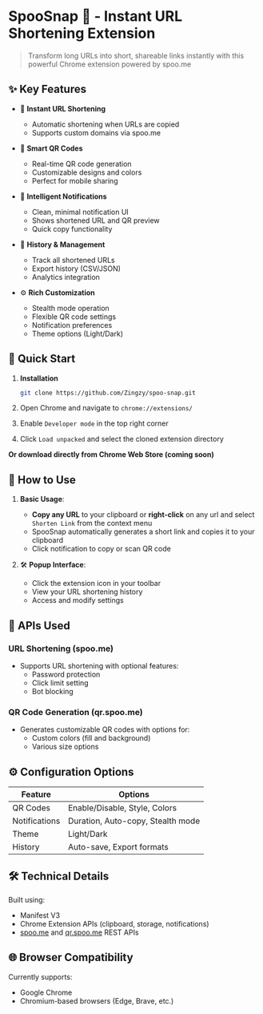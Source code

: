 # SpooSnap 🚀 - Instant URL Shortening Extension

> Transform long URLs into short, shareable links instantly with this powerful Chrome extension powered by spoo.me

## ✨ Key Features

- 🔄 **Instant URL Shortening**
  - Automatic shortening when URLs are copied
  - Supports custom domains via spoo.me

- 📱 **Smart QR Codes**
  - Real-time QR code generation
  - Customizable designs and colors
  - Perfect for mobile sharing

- 🔔 **Intelligent Notifications**
  - Clean, minimal notification UI
  - Shows shortened URL and QR preview
  - Quick copy functionality

- 📝 **History & Management**
  - Track all shortened URLs
  - Export history (CSV/JSON)
  - Analytics integration

- ⚙️ **Rich Customization**
  - Stealth mode operation
  - Flexible QR code settings
  - Notification preferences
  - Theme options (Light/Dark)

## 🚀 Quick Start

1. **Installation**

   ```bash
   git clone https://github.com/Zingzy/spoo-snap.git
   ```
3. Open Chrome and navigate to `chrome://extensions/`
4. Enable `Developer mode` in the top right corner
5. Click `Load unpacked` and select the cloned extension directory

**Or download directly from Chrome Web Store (coming soon)**

## 🎯 How to Use

1. **Basic Usage**:
   - **Copy any URL** to your clipboard or **right-click** on any url and select `Shorten Link` from the context menu
   - SpooSnap automatically generates a short link and copies it to your clipboard
   - Click notification to copy or scan QR code


2. 🛠️ **Popup Interface**:
   - Click the extension icon in your toolbar
   - View your URL shortening history
   - Access and modify settings

## 🔌 APIs Used

### URL Shortening (spoo.me)
- Supports URL shortening with optional features:
  - Password protection
  - Click limit setting
  - Bot blocking

### QR Code Generation (qr.spoo.me)
- Generates customizable QR codes with options for:
  - Custom colors (fill and background)
  - Various size options

## ⚙️ Configuration Options

| Feature       | Options                           |
| ------------- | --------------------------------- |
| QR Codes      | Enable/Disable, Style, Colors     |
| Notifications | Duration, Auto-copy, Stealth mode |
| Theme         | Light/Dark                        |
| History       | Auto-save, Export formats         |

## 🛠️ Technical Details

Built using:
- Manifest V3
- Chrome Extension APIs (clipboard, storage, notifications)
- [spoo.me](https://spoo.me/api) and [qr.spoo.me](https://qr.spoo.me) REST APIs

## 🌐 Browser Compatibility

Currently supports:
- Google Chrome
- Chromium-based browsers (Edge, Brave, etc.)